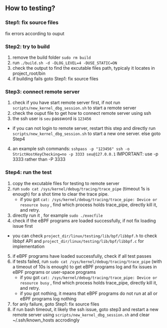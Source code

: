 ## How to testing? 

### Step1: fix source files

fix errors according to ouput

### Step2: try to build 
1. remove the build folder `sudo rm build`
2. run `./build.sh -d -DLOG_LEVEL=4 -DUSE_STATIC=ON` 
3. check the output to find the excutable files path, typicaly it locates in project_root/bin
4. if building fails goto Step1: fix source files

### Step3: connect remote server
1. check if you have start remote server first, if not run `scripts/new_kernel_dbg_session.sh` to start a remote server
2. check the ouput file to get how to connect remote server using ssh
3. the ssh user is `seu` password is `123456` 
  * if you can not login to remote server, restart this step and directly run `scripts/new_kernel_dbg_session.sh` to start a new one server. else goto Step4 
4. an example ssh commands: `sshpass -p "123456" ssh -o StrictHostKeyChecking=no -p 3333 seu@127.0.0.1` IMPORTANT: use -p 3333 rather than -P 3333

### Step4: run the test
1. copy the excutable files for testing to remote server
2. run `sudo cat /sys/kernel/debug/tracing/trace_pipe` (timeout 1s is enough) for a shot time to clear the trace pipe. 
   * if you got `cat: /sys/kernel/debug/tracing/trace_pipe: Device or resource busy` , find which process holds trace_pipe, directly kill it, and retry.
3. directly run it , for example `sudo ./execfile` 
4. check if the eBPF programs are loaded successfully, if not fix loading issue first
 * you can check `project_dir/linux/testing/lib/bpf/libbpf.h` to check libbpf API and  `project_dir/linux/testing/lib/bpf/libbpf.c` for implementation
5. if eBPF programs have loaded successfully, check if all test passes 
6. if tests failed, run `sudo cat /sys/kernel/debug/tracing/trace_pipe` (with a timeout of 10s is enough) to get eBPF programs log and fix issues in eBPF programs or user-space programs
    * if you got `cat: /sys/kernel/debug/tracing/trace_pipe: Device or resource busy` , find which process holds trace_pipe, directly kill it, and retry.
    * if you got nothing, it means that eBPF programs do not run at all or eBPF programs log nothing
7. for anly failure, goto  Step1: fix source files
8. if run bash timeout, it likely the ssh issue, goto step3 and restart a new remote server using `scripts/new_kernel_dbg_session.sh` and clear ~/.ssh/known_hosts accrodingly